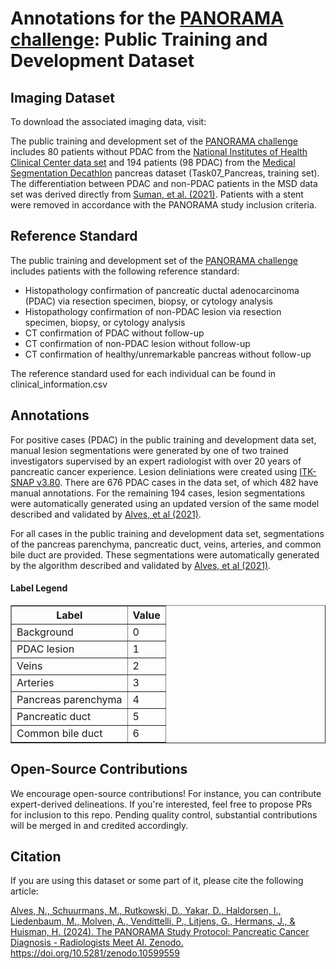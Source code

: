 <h1>Annotations for the <a href="https://panorama.grand-challenge.org">PANORAMA challenge</a>: Public Training and Development Dataset</h1>

<h2>Imaging Dataset </h2>
<p>To download the associated imaging data, visit:</p>
<p>The public training and development set of the <a href="https://panorama.grand-challenge.org">PANORAMA challenge</a> includes 80 patients without PDAC from the <a href="https://www.cancerimagingarchive.net/collection/pancreas-ct/">National Institutes of Health Clinical Center data set</a> and 194 patients (98 PDAC) from the <a href="https://www.nature.com/articles/s41467-022-30695-9">Medical Segmentation Decathlon</a> pancreas dataset (Task07_Pancreas, training set). The differentiation between PDAC and non-PDAC patients in the MSD data set was derived directly from <a href="https://pubmed.ncbi.nlm.nih.gov/33840636/">Suman, et al. (2021)</a>. Patients with a stent were removed in accordance with the PANORAMA study inclusion criteria.</p>

<h2>Reference Standard</h2>
<p>The public training and development set of the <a href="https://panorama.grand-challenge.org">PANORAMA challenge</a> includes patients with the following reference standard:</p>
<ul>
  <li>Histopathology confirmation of pancreatic ductal adenocarcinoma (PDAC) via resection specimen, biopsy, or cytology analysis</li>
  <li>Histopathology confirmation of non-PDAC lesion via resection specimen, biopsy, or cytology analysis</li>
  <li>CT confirmation of PDAC without follow-up</li>
  <li>CT confirmation of non-PDAC lesion without follow-up</li>
  <li>CT confirmation of healthy/unremarkable pancreas without follow-up</li>
</ul>
<p>The reference standard used for each individual can be found in clinical_information.csv</p>

<h2>Annotations</h2>
<p>For positive cases (PDAC) in the public training and development data set, manual lesion segmentations were generated by one of two trained investigators supervised by an expert radiologist with over 20 years of pancreatic cancer experience. Lesion deliniations were created using <a href="http://www.itksnap.org/pmwiki/pmwiki.php">ITK-SNAP v3.80</a>. There are 676 PDAC cases in the data set, of which 482 have manual annotations. For the remaining 194 cases, lesion segmentations were automatically generated using an updated version of the same model described and validated by <a href="https://pubmed.ncbi.nlm.nih.gov/35053538/">Alves, et al (2021)</a>. </p>
<p>For all cases in the public training and development data set, segmentations of the pancreas parenchyma, pancreatic duct, veins, arteries, and common bile duct are provided. These segmentations were automatically generated by the algorithm described and validated by <a href="https://pubmed.ncbi.nlm.nih.gov/35053538/">Alves, et al (2021)</a>.</p>

<h4>Label Legend</h4>
<table border="1">
    <tr>
        <th>Label</th>
        <th>Value</th>
    </tr>
    <tr>
        <td>Background</td>
        <td>0</td>
    </tr>
    <tr>
        <td>PDAC lesion</td>
        <td>1</td>
    </tr>
    <tr>
        <td>Veins</td>
        <td>2</td>
    </tr>
    <tr>
        <td>Arteries</td>
        <td>3</td>
    </tr>
    <tr>
        <td>Pancreas parenchyma</td>
        <td>4</td>
    </tr>
    <tr>
        <td>Pancreatic duct</td>
        <td>5</td>
    </tr>
    <tr>
        <td>Common bile duct</td>
        <td>6</td>
    </tr>
</table>


<h2>Open-Source Contributions </h2>
We encourage open-source contributions! For instance, you can contribute expert-derived delineations. If you're interested, feel free to propose PRs for inclusion to this repo. Pending quality control, substantial contributions will be merged in and credited accordingly.

<h2>Citation</h2>
<p>If you are using this dataset or some part of it, please cite the following article:</p>
<p><a href="https://zenodo.org/records/10599559">Alves, N., Schuurmans, M., Rutkowski, D., Yakar, D., Haldorsen, I., Liedenbaum, M., Molven, A., Vendittelli, P., Litjens, G., Hermans, J., & Huisman, H. (2024). The PANORAMA Study Protocol: Pancreatic Cancer Diagnosis - Radiologists Meet AI. Zenodo. https://doi.org/10.5281/zenodo.10599559</a></p>








